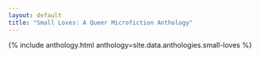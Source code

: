 ```yaml
---
layout: default
title: "Small Loves: A Queer Microfiction Anthology"
---
```


{% include anthology.html anthology=site.data.anthologies.small-loves %}
